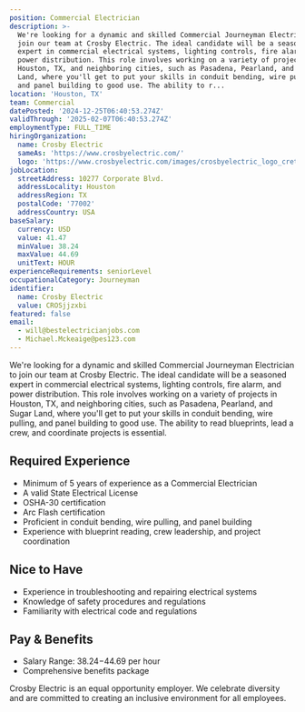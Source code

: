 ```yaml
---
position: Commercial Electrician
description: >-
  We're looking for a dynamic and skilled Commercial Journeyman Electrician to
  join our team at Crosby Electric. The ideal candidate will be a seasoned
  expert in commercial electrical systems, lighting controls, fire alarm, and
  power distribution. This role involves working on a variety of projects in
  Houston, TX, and neighboring cities, such as Pasadena, Pearland, and Sugar
  Land, where you'll get to put your skills in conduit bending, wire pulling,
  and panel building to good use. The ability to r...
location: 'Houston, TX'
team: Commercial
datePosted: '2024-12-25T06:40:53.274Z'
validThrough: '2025-02-07T06:40:53.274Z'
employmentType: FULL_TIME
hiringOrganization:
  name: Crosby Electric
  sameAs: 'https://www.crosbyelectric.com/'
  logo: 'https://www.crosbyelectric.com/images/crosbyelectric_logo_crete.png'
jobLocation:
  streetAddress: 10277 Corporate Blvd.
  addressLocality: Houston
  addressRegion: TX
  postalCode: '77002'
  addressCountry: USA
baseSalary:
  currency: USD
  value: 41.47
  minValue: 38.24
  maxValue: 44.69
  unitText: HOUR
experienceRequirements: seniorLevel
occupationalCategory: Journeyman
identifier:
  name: Crosby Electric
  value: CROSjjzxbi
featured: false
email:
  - will@bestelectricianjobs.com
  - Michael.Mckeaige@pes123.com
---
```




We're looking for a dynamic and skilled Commercial Journeyman Electrician to join our team at Crosby Electric. The ideal candidate will be a seasoned expert in commercial electrical systems, lighting controls, fire alarm, and power distribution. This role involves working on a variety of projects in Houston, TX, and neighboring cities, such as Pasadena, Pearland, and Sugar Land, where you'll get to put your skills in conduit bending, wire pulling, and panel building to good use. The ability to read blueprints, lead a crew, and coordinate projects is essential. 

## Required Experience

- Minimum of 5 years of experience as a Commercial Electrician
- A valid State Electrical License
- OSHA-30 certification
- Arc Flash certification
- Proficient in conduit bending, wire pulling, and panel building
- Experience with blueprint reading, crew leadership, and project coordination

## Nice to Have

- Experience in troubleshooting and repairing electrical systems
- Knowledge of safety procedures and regulations
- Familiarity with electrical code and regulations

## Pay & Benefits

- Salary Range: $38.24-$44.69 per hour
- Comprehensive benefits package

Crosby Electric is an equal opportunity employer. We celebrate diversity and are committed to creating an inclusive environment for all employees.